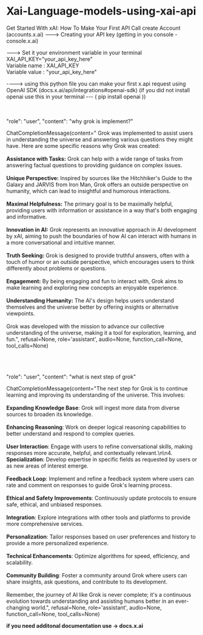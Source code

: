 # Xai-Language-models-using-xai-api
Get Started With xAI: How To Make Your First API Call
 create Account (accounts.x.ai) ---> Creating your API key (getting in you console - console.x.ai) 
 
 ---> Set it your environment variable in your terminal XAI_API_KEY="your_api_key_here"<br>
Variable name : XAI_API_KEY<br>
Variable value : "your_api_key_here"<br>


----> using this python file you can make your first x.api request using OpenAI SDK (docs.x.ai/api/integrations#openai-sdk)
(if you did not install openai use this in your terminal --- ( pip install openai ))
<br><br><br>

"role": "user", "content": "why grok is implement?"


ChatCompletionMessage(content="
Grok was implemented to assist users in understanding the universe and answering various questions they might have. Here are some specific reasons why Grok was created:<br><br> **Assistance with Tasks:** Grok can help with a wide range of tasks from answering factual questions to providing guidance on complex issues.<br><br> **Unique Perspective:** Inspired by sources like the Hitchhiker's Guide to the Galaxy and JARVIS from Iron Man, Grok offers an outside perspective on humanity, which can lead to insightful and humorous interactions.<br><br> **Maximal Helpfulness:** The primary goal is to be maximally helpful, providing users with information or assistance in a way that's both engaging and informative.<br><br> **Innovation in AI:** Grok represents an innovative approach in AI development by xAI, aiming to push the boundaries of how AI can interact with humans in a more conversational and intuitive manner.<br><br> **Truth Seeking:** Grok is designed to provide truthful answers, often with a touch of humor or an outside perspective, which encourages users to think differently about problems or questions.<br><br> **Engagement:** By being engaging and fun to interact with, Grok aims to make learning and exploring new concepts an enjoyable experience.<br><br> **Understanding Humanity:** The AI's design helps users understand themselves and the universe better by offering insights or alternative viewpoints.<br><br> Grok was developed with the mission to advance our collective understanding of the universe, making it a tool for exploration, learning, and fun.", refusal=None, role='assistant', audio=None, function_call=None, tool_calls=None)

<br><br><br>
"role": "user", "content": "what is next step of grok"

ChatCompletionMessage(content="The next step for Grok is to continue learning and improving its understanding of the universe. This involves:<br><br> **Expanding Knowledge Base**: Grok will ingest more data from diverse sources to broaden its knowledge.<br><br> **Enhancing Reasoning**: Work on deeper logical reasoning capabilities to better understand and respond to complex queries.<br><br> **User Interaction**: Engage with users to refine conversational skills, making responses more accurate, helpful, and contextually relevant.\n\n4. **Specialization**: Develop expertise in specific fields as requested by users or as new areas of interest emerge.<br><br> **Feedback Loop**: Implement and refine a feedback system where users can rate and comment on responses to guide Grok's learning process.<br><br> **Ethical and Safety Improvements**: Continuously update protocols to ensure safe, ethical, and unbiased responses.<br><br> **Integration**: Explore integrations with other tools and platforms to provide more comprehensive services.<br><br> **Personalization**: Tailor responses based on user preferences and history to provide a more personalized experience.<br><br> **Technical Enhancements**: Optimize algorithms for speed, efficiency, and scalability.<br><br> **Community Building**: Foster a community around Grok where users can share insights, ask questions, and contribute to its development.<br><br> Remember, the journey of AI like Grok is never complete; it's a continuous evolution towards understanding and assisting humans better in an ever-changing world.", refusal=None, role='assistant', audio=None, function_call=None, tool_calls=None)


<b>if you need additonal documentation use -> docs.x.ai</b>
